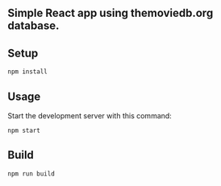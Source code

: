 Simple React app using themoviedb.org database.
---


Setup
---
 
```
npm install
```

Usage
---

Start the development server with this command:

```
npm start
```
Build
---

```
npm run build
```